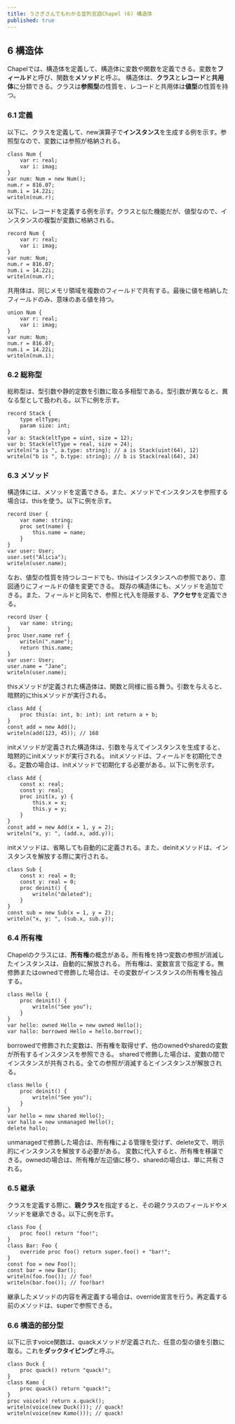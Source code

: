 ```yaml
---
title: うさぎさんでもわかる並列言語Chapel (6) 構造体
published: true
---
```

## 6 構造体

Chapelでは、構造体を定義して、構造体に変数や関数を定義できる。変数を**フィールド**と呼び、関数を**メソッド**と呼ぶ。
構造体は、**クラス**と**レコード**と**共用体**に分類できる。クラスは**参照型**の性質を、レコードと共用体は**値型**の性質を持つ。

### 6.1 定義

以下に、クラスを定義して、new演算子で**インスタンス**を生成する例を示す。参照型なので、変数には参照が格納される。

```
class Num {
	var r: real;
	var i: imag;
}
var num: Num = new Num();
num.r = 816.07;
num.i = 14.22i;
writeln(num.r);
```

以下に、レコードを定義する例を示す。クラスと似た機能だが、値型なので、インスタンスの複製が変数に格納される。

```
record Num {
	var r: real;
	var i: imag;
}
var num: Num;
num.r = 816.07;
num.i = 14.22i;
writeln(num.r);
```

共用体は、同じメモリ領域を複数のフィールドで共有する。最後に値を格納したフィールドのみ、意味のある値を持つ。

```
union Num {
	var r: real;
	var i: imag;
}
var num: Num;
num.r = 816.07;
num.i = 14.22i;
writeln(num.i);
```

### 6.2 総称型

総称型は、型引数や静的定数を引数に取る多相型である。型引数が異なると、異なる型として扱われる。以下に例を示す。

```
record Stack {
	type eltType;
	param size: int;
}
var a: Stack(eltType = uint, size = 12);
var b: Stack(eltType = real, size = 24);
writeln("a is ", a.type: string); // a is Stack(uint(64), 12)
writeln("b is ", b.type: string); // b is Stack(real(64), 24)
```

### 6.3 メソッド

構造体には、メソッドを定義できる。また、メソッドでインスタンスを参照する場合は、thisを使う。以下に例を示す。

```
record User {
	var name: string;
	proc set(name) {
		this.name = name;
	}
}
var user: User;
user.set("Alicia");
writeln(user.name);
```

なお、値型の性質を持つレコードでも、thisはインスタンスへの参照であり、意図通りにフィールドの値を変更できる。
既存の構造体にも、メソッドを追加できる。また、フィールドと同名で、参照と代入を隠蔽する、**アクセサ**を定義できる。

```
record User {
	var name: string;
}
proc User.name ref {
	writeln(".name");
	return this.name;
}
var user: User;
user.name = "Jane";
writeln(user.name);
```

thisメソッドが定義された構造体は、関数と同様に振る舞う。引数を与えると、暗黙的にthisメソッドが実行される。

```
class Add {
	proc this(a: int, b: int): int return a + b;
}
const add = new Add();
writeln(add(123, 45)); // 168
```

initメソッドが定義された構造体は、引数を与えてインスタンスを生成すると、暗黙的にinitメソッドが実行される。
initメソッドは、フィールドを初期化できる。定数の場合は、initメソッドで初期化する必要がある。以下に例を示す。

```
class Add {
	const x: real;
	const y: real;
	proc init(x, y) {
		this.x = x;
		this.y = y;
	}
}
const add = new Add(x = 1, y = 2);
writeln("x, y: ", (add.x, add.y));
```

initメソッドは、省略しても自動的に定義される。また、deinitメソッドは、インスタンスを解放する際に実行される。

```
class Sub {
	const x: real = 0;
	const y: real = 0;
	proc deinit() {
		writeln("deleted");
	}
}
const sub = new Sub(x = 1, y = 2);
writeln("x, y: ", (sub.x, sub.y));
```

### 6.4 所有権

Chapelのクラスには、**所有権**の概念がある。所有権を持つ変数の参照が消滅したインスタンスは、自動的に解放される。
所有権は、変数宣言で指定する。無修飾またはownedで修飾した場合は、その変数がインスタンスの所有権を独占する。

```
class Hello {
	proc deinit() {
		writeln("See you");
	}
}
var hello: owned Hello = new owned Hello();
var hallo: borrowed Hello = hello.borrow();
```

borrowedで修飾された変数は、所有権を取得せず、他のownedやsharedの変数が所有するインスタンスを参照できる。
sharedで修飾した場合は、変数の間でインスタンスが共有される。全ての参照が消滅するとインスタンスが解放される。

```
class Hello {
	proc deinit() {
		writeln("See you");
	}
}
var hello = new shared Hello();
var hallo = new unmanaged Hello();
delete hallo;
```

unmanagedで修飾した場合は、所有権による管理を受けず、delete文で、明示的にインスタンスを解放する必要がある。
変数に代入すると、所有権を移譲できる。ownedの場合は、所有権が左辺値に移り、sharedの場合は、単に共有される。

### 6.5 継承

クラスを定義する際に、**親クラス**を指定すると、その親クラスのフィールドやメソッドを継承できる。以下に例を示す。

```
class Foo {
	proc foo() return "foo!";
}
class Bar: Foo {
	override proc foo() return super.foo() + "bar!";
}
const foo = new Foo();
const bar = new Bar();
writeln(foo.foo()); // foo!
writeln(bar.foo()); // foo!bar!
```

継承したメソッドの内容を再定義する場合は、override宣言を行う。再定義する前のメソッドは、superで参照できる。

### 6.6 構造的部分型

以下に示すvoice関数は、quackメソッドが定義された、任意の型の値を引数に取る。これを**ダックタイピング**と呼ぶ。

```
class Duck {
	proc quack() return "quack!";
}
class Kamo {
	proc quack() return "quack!";
}
proc voice(x) return x.quack();
writeln(voice(new Duck())); // quack!
writeln(voice(new Kamo())); // quack!
```

